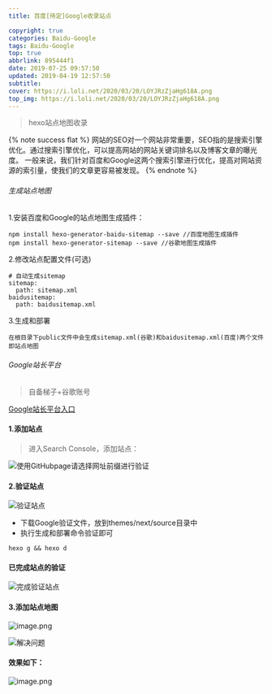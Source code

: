 ```yaml
---
title: 百度[待定]Google收录站点

copyright: true
categories: Baidu-Google
tags: Baidu-Google
top: true
abbrlink: 895444f1
date: 2019-07-25 09:57:50
updated: 2019-04-19 12:57:50
subtitle:
cover: https://i.loli.net/2020/03/20/LOYJRzZjaHg618A.png
top_img: https://i.loli.net/2020/03/20/LOYJRzZjaHg618A.png
---
```


<blockquote class="blockquote-center">hexo站点地图收录</blockquote>

{% note success flat %}
网站的SEO对一个网站非常重要，SEO指的是搜索引擎优化。通过搜索引擎优化，可以提高网站的网站关键词排名以及博客文章的曝光度。
一般来说，我们针对百度和Google这两个搜索引擎进行优化，提高对网站资源的索引量，使我们的文章更容易被发现。
{% endnote %}


###### 生成站点地图

1.安装百度和Google的站点地图生成插件：
```
npm install hexo-generator-baidu-sitemap --save //百度地图生成插件
npm install hexo-generator-sitemap --save //谷歌地图生成插件
```
<!--more-->

2.修改站点配置文件(可选)
```
# 自动生成sitemap
sitemap:
  path: sitemap.xml
baidusitemap:
  path: baidusitemap.xml
```
3.生成和部署
```
在根目录下public文件中会生成sitemap.xml(谷歌)和baidusitemap.xml(百度)两个文件即站点地图
```
###### Google站长平台

> 自备梯子+谷歌账号

[Google站长平台入口](https://www.google.com/webmasters/#?modal_active=none)
#### 1.添加站点
>进入Search Console，添加站点：

![使用GitHubpage请选择网址前缀进行验证](https://i.loli.net/2020/03/22/ZGKRuwMh4eYkXlx.png)

#### 2.验证站点
![验证站点](https://i.loli.net/2020/03/22/1NhRlyWGMf6Z2w7.png)
- 下载Google验证文件，放到themes/next/source目录中
-  执行生成和部署命令验证即可
```
hexo g && hexo d
```
#### 已完成站点的验证
![完成验证站点](https://i.loli.net/2020/03/22/BFmlkvKgjAnSJM3.png)

#### 3.添加站点地图
![image.png](https://i.loli.net/2020/04/19/siW8KpgHxNZ5EkY.png)

![解决问题](https://i.loli.net/2020/03/22/m1IbcSigMnUXFBq.png)

#### 效果如下：
![image.png](https://i.loli.net/2020/04/19/koHOjgxBQNtFdeT.png)

